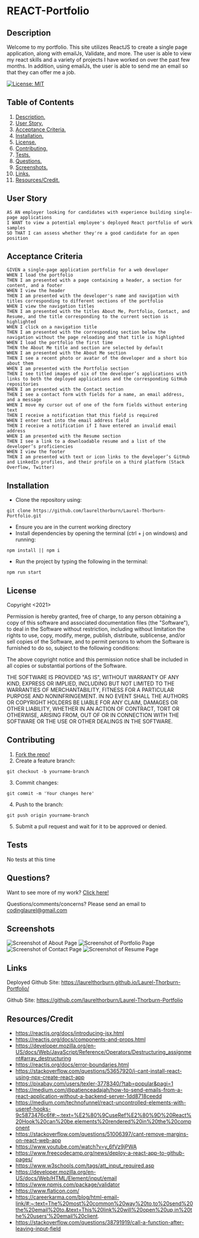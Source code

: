 # REACT-Portfolio

<a name="descsection"></a>
## Description
Welcome to my portfolio.  This site utilizes ReactJS to create a single page application, along with emailJs, Validate, and more.  The user is able to view my react skills and a variety of projects I have worked on over the past few months.  In addition, using emailJs, the user is able to send me an email so that they can offer me a job.

[![License: MIT](https://img.shields.io/badge/License-MIT-yellow.svg)](https://opensource.org/licenses/MIT)


## Table of Contents
1. [ Description. ](#descsection)
2. [ User Story. ](#usersection)
3. [ Acceptance Criteria. ](#acceptancesection)
4. [ Installation. ](#installsection)
5. [ License. ](#licensesection)
6. [ Contributing. ](#contribsection)
7. [ Tests. ](#testsection)
8. [ Questions. ](#questionssection)
9. [ Screenshots. ](#picsection)
10. [ Links. ](#linksection)
11. [ Resources/Credit. ](#creditsection)

<a name="usersection"></a>
## User Story
```
AS AN employer looking for candidates with experience building single-page applications
I WANT to view a potential employee's deployed React portfolio of work samples
SO THAT I can assess whether they're a good candidate for an open position

```

<a name="acceptancesection"></a>
## Acceptance Criteria
```
GIVEN a single-page application portfolio for a web developer
WHEN I load the portfolio
THEN I am presented with a page containing a header, a section for content, and a footer
WHEN I view the header
THEN I am presented with the developer's name and navigation with titles corresponding to different sections of the portfolio
WHEN I view the navigation titles
THEN I am presented with the titles About Me, Portfolio, Contact, and Resume, and the title corresponding to the current section is highlighted
WHEN I click on a navigation title
THEN I am presented with the corresponding section below the navigation without the page reloading and that title is highlighted
WHEN I load the portfolio the first time
THEN the About Me title and section are selected by default
WHEN I am presented with the About Me section
THEN I see a recent photo or avatar of the developer and a short bio about them
WHEN I am presented with the Portfolio section
THEN I see titled images of six of the developer’s applications with links to both the deployed applications and the corresponding GitHub repositories
WHEN I am presented with the Contact section
THEN I see a contact form with fields for a name, an email address, and a message
WHEN I move my cursor out of one of the form fields without entering text
THEN I receive a notification that this field is required
WHEN I enter text into the email address field
THEN I receive a notification if I have entered an invalid email address
WHEN I am presented with the Resume section
THEN I see a link to a downloadable resume and a list of the developer’s proficiencies
WHEN I view the footer
THEN I am presented with text or icon links to the developer’s GitHub and LinkedIn profiles, and their profile on a third platform (Stack Overflow, Twitter)

```

<a name="installsection"></a>
## Installation
* Clone the repository using:
```
git clone https://github.com/laurelthorburn/Laurel-Thorburn-Portfolio.git
```
* Ensure you are in the current working directory
* Install dependencies by opening the terminal (ctrl + j on windows) and running:
```
npm install || npm i
```
* Run the project by typing the following in the terminal:
```
npm run start
```

<a name="licensesection"></a>
## License
Copyright <2021>

Permission is hereby granted, free of charge, to any person obtaining a copy of this software and associated documentation files (the "Software"), to deal in the Software without restriction, including without limitation the rights to use, copy, modify, merge, publish, distribute, sublicense, and/or sell copies of the Software, and to permit persons to whom the Software is furnished to do so, subject to the following conditions:

The above copyright notice and this permission notice shall be included in all copies or substantial portions of the Software.

THE SOFTWARE IS PROVIDED "AS IS", WITHOUT WARRANTY OF ANY KIND, EXPRESS OR IMPLIED, INCLUDING BUT NOT LIMITED TO THE WARRANTIES OF MERCHANTABILITY, FITNESS FOR A PARTICULAR PURPOSE AND NONINFRINGEMENT. IN NO EVENT SHALL THE AUTHORS OR COPYRIGHT HOLDERS BE LIABLE FOR ANY CLAIM, DAMAGES OR OTHER LIABILITY, WHETHER IN AN ACTION OF CONTRACT, TORT OR OTHERWISE, ARISING FROM, OUT OF OR IN CONNECTION WITH THE SOFTWARE OR THE USE OR OTHER DEALINGS IN THE SOFTWARE.

  <a name="contribsection"></a>
## Contributing
  
1. [Fork the repo!](https://docs.github.com/en/get-started/quickstart/fork-a-repo)
2. Create a feature branch:
```
git checkout -b yourname-branch
```
3. Commit changes:
```
git commit -m 'Your changes here'
```
4. Push to the branch:
```
git push origin yourname-branch
```
5. Submit a pull request and wait for it to be approved or denied.

  <a name="testsection"></a>
## Tests
No tests at this time

  <a name="questionssection"></a>
## Questions?
  Want to see more of my work? [Click here!](https://github.com/laurelthorburn)

  Questions/comments/concerns? Please send an email to codinglaurel@gmail.com
  

  <a name="picsection"></a>
  ## Screenshots
  ![Screenshot of About Page](./src/media/screenshot1.png)
  ![Screenshot of Portfolio Page](./src/media/screenshot2.png)
  ![Screenshot of Contact Page](./src/media/screenshot3.png)
  ![Screenshot of Resume Page](./src/media/screenshot4.png)

  <a name="linksection"></a>
  ## Links

  Deployed Github Site: https://laurelthorburn.github.io/Laurel-Thorburn-Portfolio/
  
  Github Site: https://github.com/laurelthorburn/Laurel-Thorburn-Portfolio

  <a name="creditsection"></a>
## Resources/Credit
* https://reactjs.org/docs/introducing-jsx.html
* https://reactjs.org/docs/components-and-props.html
* https://developer.mozilla.org/en-US/docs/Web/JavaScript/Reference/Operators/Destructuring_assignment#array_destructuring
* https://reactjs.org/docs/error-boundaries.html
* https://stackoverflow.com/questions/53657920/i-cant-install-react-using-npx-create-react-app
* https://pixabay.com/users/texler-3778340/?tab=popular&pagi=1
* https://medium.com/@patienceadajah/how-to-send-emails-from-a-react-application-without-a-backend-server-1dd8718ceedd
* https://medium.com/technofunnel/react-uncontrolled-elements-with-useref-hooks-9c5873476c6f#:~:text=%E2%80%9CuseRef%E2%80%9D%20React%20Hook%20can%20be,elements%20rendered%20in%20the%20component
* https://stackoverflow.com/questions/51006397/cant-remove-margins-on-react-web-app
* https://www.youtube.com/watch?v=y_6fVz9jPWA
* https://www.freecodecamp.org/news/deploy-a-react-app-to-github-pages/
* https://www.w3schools.com/tags/att_input_required.asp
* https://developer.mozilla.org/en-US/docs/Web/HTML/Element/input/email
* https://www.npmjs.com/package/validator
* https://www.flaticon.com/
* https://careerkarma.com/blog/html-email-link/#:~:text=The%20most%20common%20way%20to,to%20send%20the%20email%20to.&text=This%20link%20will%20open%20up,in%20the%20users'%20email%20client.
* https://stackoverflow.com/questions/38791919/call-a-function-after-leaving-input-field


